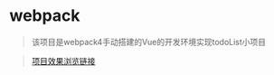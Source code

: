 # webpack

> 该项目是webpack4手动搭建的Vue的开发环境实现todoList小项目


> [项目效果浏览链接](http://39.96.59.11/work/todoList/index.html#/todo)
